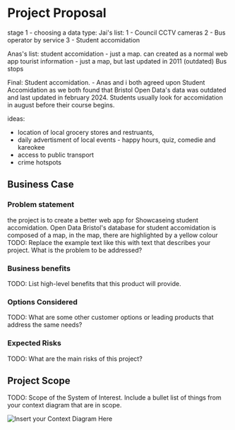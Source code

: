 # Project Proposal
stage 1 - choosing a data type:
Jai's list:
1 - Council CCTV cameras
2 - Bus operator by service 
3 - Student accomidation



Anas's list:
student accomidation - just a map. can created as a normal web app
tourist information - just  a map, but last updated in 2011 (outdated)
Bus stops 

Final: Student accomidation. - Anas and i both agreed upon Student Accomidation as we both found that Bristol Open Data's data was outdated and last updated in february 2024. Students usually look for accomidation in august before their course begins.

ideas: 
- location of local grocery stores and restruants, 
- daily advertisment of local events - happy hours, quiz, comedie and kareokee
- access to public transport 
- crime hotspots


## Business Case

### Problem statement
the project is to create a better web app for Showcaseing student accomidation. Open Data Bristol's database for student accomidation is composed of a map, in the map, there are highlighted by a yellow colour
TODO: Replace the example text like this with text that describes your project. What is the problem to be addressed?

### Business benefits
TODO: List high-level benefits that this product will provide.

### Options Considered
TODO: What are some other customer options or leading products that address the same needs?

### Expected Risks
TODO: What are the main risks of this project?

## Project Scope
TODO: Scope of the System of Interest. Include a bullet list of things from your context diagram that are in scope.

![Insert your Context Diagram Here](images/context.png)

